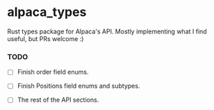 # alpaca_types
Rust types package for Alpaca's API. Mostly implementing what I find useful, but PRs welcome :)


### TODO
- [ ] Finish order field enums.
- [ ] Finish Positions field enums and subtypes.
- [ ] The rest of the API sections.

